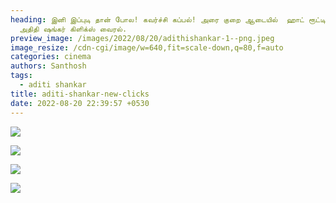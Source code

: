 ```yaml
---
heading: இனி இப்புடி தான் போல! கவர்ச்சி கப்பல்! அரை குறை ஆடையில்  ஹாட் ரூட்டில்
  அதிதி ஷங்கர் கிளிக்ஸ் வைரல்.
preview_image: /images/2022/08/20/adithishankar-1--png.jpeg
image_resize: /cdn-cgi/image/w=640,fit=scale-down,q=80,f=auto
categories: cinema
authors: Santhosh
tags:
  - aditi shankar
title: aditi-shankar-new-clicks
date: 2022-08-20 22:39:57 +0530
---
```

![](/images/2022/08/20/aditishankar-png.jpeg)

![](/images/2022/08/20/aditishankar2-png.jpeg)

![](/images/2022/08/20/aditishankar6-png.jpeg)

![](/images/2022/08/20/aditishankar88-png.jpeg)